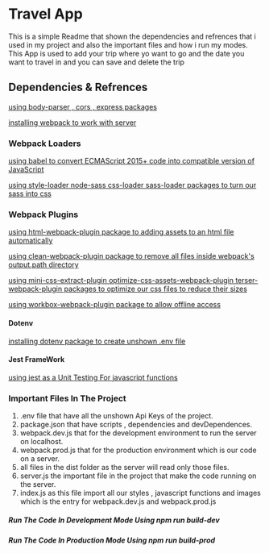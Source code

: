 # Travel App
This is a simple Readme that shown the dependencies and refrences that i used in my project and also the important files and how i run my modes.
This App is used to add your trip where yo want to go and the date you want to travel in and you can save and delete the trip 

## Dependencies & Refrences
[using body-parser , cors , express packages](https://classroom.udacity.com/nanodegrees/nd0011-ent/parts/89eef1c0-7d30-4fbb-8000-503c343f2a87/modules/d5759801-4827-41f3-bd0e-b4d0e38743a0/lessons/67f93c1e-ba0e-4049-80c8-9e548fccace0/concepts/408bb8b4-53af-4fc1-86b7-2fb30ad7040a)

[installing webpack to work with server](https://classroom.udacity.com/nanodegrees/nd0011-ent/parts/d7df5719-29e6-423f-94b1-f974518fb358/modules/f02a1ec4-bc41-4275-b259-7ce1e829bf5e/lessons/3ad904a6-8fbd-462f-a28b-ca68d9d920c3/concepts/43bcc04f-eb88-43a3-ae60-01ae78245820)

### Webpack Loaders
[using babel to convert ECMAScript 2015+ code into compatible version of JavaScript](https://classroom.udacity.com/nanodegrees/nd0011-ent/parts/d7df5719-29e6-423f-94b1-f974518fb358/modules/f02a1ec4-bc41-4275-b259-7ce1e829bf5e/lessons/3ad904a6-8fbd-462f-a28b-ca68d9d920c3/concepts/33381d06-a9ba-4500-baac-a5733fb8beaa)

[using style-loader node-sass css-loader sass-loader packages to turn our sass into css](https://classroom.udacity.com/nanodegrees/nd0011-ent/parts/d7df5719-29e6-423f-94b1-f974518fb358/modules/f02a1ec4-bc41-4275-b259-7ce1e829bf5e/lessons/5db6cd7a-6227-461e-9978-78bf2238ce78/concepts/5abdefd1-f7f8-4d0c-9567-8620b7a1aad1)

### Webpack Plugins
[using html-webpack-plugin package to adding assets to an html file automatically](https://classroom.udacity.com/nanodegrees/nd0011-ent/parts/d7df5719-29e6-423f-94b1-f974518fb358/modules/f02a1ec4-bc41-4275-b259-7ce1e829bf5e/lessons/3ad904a6-8fbd-462f-a28b-ca68d9d920c3/concepts/36a42add-5cc5-41d0-9877-b9388ffb360d)

[using clean-webpack-plugin package to remove all files inside webpack's output.path directory](https://classroom.udacity.com/nanodegrees/nd0011-ent/parts/d7df5719-29e6-423f-94b1-f974518fb358/modules/f02a1ec4-bc41-4275-b259-7ce1e829bf5e/lessons/3ad904a6-8fbd-462f-a28b-ca68d9d920c3/concepts/e8f28af5-3770-49be-93e5-c79f969ca13e)

[using mini-css-extract-plugin optimize-css-assets-webpack-plugin terser-webpack-plugin packages to optimize our css files to reduce their sizes](https://classroom.udacity.com/nanodegrees/nd0011-ent/parts/d7df5719-29e6-423f-94b1-f974518fb358/modules/f02a1ec4-bc41-4275-b259-7ce1e829bf5e/lessons/825ed806-cc5c-4d33-8d6f-2ed7782ee61c/concepts/161185d3-812b-4950-b990-f4de56702181)

[using workbox-webpack-plugin package to allow offline access](https://classroom.udacity.com/nanodegrees/nd0011-ent/parts/d7df5719-29e6-423f-94b1-f974518fb358/modules/f02a1ec4-bc41-4275-b259-7ce1e829bf5e/lessons/825ed806-cc5c-4d33-8d6f-2ed7782ee61c/concepts/dda219fc-dc2d-4238-9501-2142f3dca765)

#### Dotenv
[installing dotenv package to create unshown .env file](https://classroom.udacity.com/nanodegrees/nd0011-ent/parts/d7df5719-29e6-423f-94b1-f974518fb358/modules/f02a1ec4-bc41-4275-b259-7ce1e829bf5e/lessons/43f97600-ed06-4c78-8eac-92ce00a79b97/concepts/5675966c-1a35-4d58-8715-e279d2303167)

#### Jest FrameWork
[using jest as a Unit Testing For javascript functions](https://classroom.udacity.com/nanodegrees/nd0011-ent/parts/d7df5719-29e6-423f-94b1-f974518fb358/modules/f02a1ec4-bc41-4275-b259-7ce1e829bf5e/lessons/43f97600-ed06-4c78-8eac-92ce00a79b97/concepts/5675966c-1a35-4d58-8715-e279d2303167)

### Important Files In The Project 
1. .env file that have all the unshown Api Keys of the project.
2. package.json that have scripts , dependencies and devDependences.
3. webpack.dev.js that for the development environment to run the server on localhost. 
4. webpack.prod.js that for the production environment which is our code on a server.
5. all files in the dist folder as the server will read only those files.
6. server.js the important file in the project that make the code running on the server.
7. index.js as this file import all our styles , javascript functions and images which is the entry for webpack.dev.js and webpack.prod.js 

##### Run The Code In Development Mode Using npm run build-dev
##### Run The Code In Production Mode Using npm run build-prod

